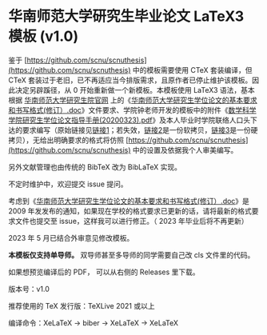 
# 华南师范大学研究生毕业论文 LaTeX3 模板 (v1.0)

鉴于 [https://github.com/scnu/scnuthesis](https://github.com/scnu/scnuthesis) 中的模板需要使用 CTeX 套装编译，但 CTeX 套装过于老旧，已不再适应当今排版需求，且原作者已停止维护该模板。因此决定另辟蹊径，从 0 开始重新做一个新模板。本模板使用 LaTeX3 语法，基本根据 [华南师范大学研究生院官网](http://yjsy.scnu.edu.cn/a/20090422/394.html) 上的《[华南师范大学研究生学位论文的基本要求和书写格式(修订）.doc](http://statics.scnu.edu.cn/pics/yjsy/2015/0829/1440826499788342.doc)》文件要求、学院钟老师开发的模板中的附件《[数学科学学院研究生学位论文指导手册(20200323).pdf](https://github.com/zsben2/scnu_graduate_files/files/11153859/20200323.pdf)》及本人毕业时学院联络人口头下达的要求编写（原始链接见[链接1](https://kdocs.cn/l/com24UNXUG1O)；若失效，[链接2](https://docs.qq.com/doc/DQUFLdUJ4eld3WXZn)是一份软拷贝，[链接3](https://github.com/zsben2/scnu_graduate_files/files/11153927/default.pdf)是一份硬拷贝），无给出明确要求的格式将仿照 [https://github.com/scnu/scnuthesis](https://github.com/scnu/scnuthesis) 中的设置及依据我个人审美编写。

另外文献管理也由传统的 BibTeX 改为 BibLaTeX 实现。

不定时维护中，欢迎提交 issue 提问。

考虑到《[华南师范大学研究生学位论文的基本要求和书写格式(修订）.doc](http://statics.scnu.edu.cn/pics/yjsy/2015/0829/1440826499788342.doc)》是 2009 年发发布的通知，如果现在学校的格式要求已更新的话，请将最新的格式要求文件也提交至 issue，这样我可以进行修正。（ 2023 年毕业后将不再更新）

2023 年 5 月已结合外审意见修改模板。

**本模板仅支持单导师。** 双导师甚至多导师的同学需要自己改 cls 文件里的代码。

如果想预览编译后的 PDF， 可以从右侧的 Releases 里下载。

版本号：v1.0

推荐使用的 TeX 发行版：TeXLive 2021 或以上

编译命令：XeLaTeX -> biber -> XeLaTeX -> XeLaTeX